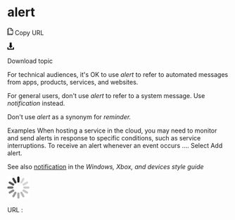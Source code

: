 # alert

![Copy URL](media/alert/Copy.png)
Copy URL

![Download](media/alert/Download.png)

Download topic

For technical audiences, it's OK to use *alert* to refer to automated messages from apps, products, services, and websites. 

For general users, don't use *alert* to refer to a system message. Use *notification* instead. 

Don't use *alert* as a synonym for *reminder.*

Examples
When
hosting a service in the cloud, you may need to monitor and send alerts
in response to specific conditions, such as service
interruptions. 
To receive an alert whenever an event occurs .... 
Select Add alert. 

See also [](https://worldready.cloudapp.net/Styleguide/Read?id=2700&topicid=35399)[notification](https://worldready.cloudapp.net/Styleguide/Read?id=2547&topicid=16439) in the *Windows, Xbox, and devices style guide* 

![In progress](media/alert/activity-large.gif)

URL :
